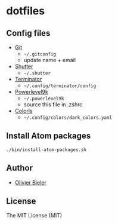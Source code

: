 dotfiles
========

Config files
------------

* [Git](.gitconfig)
  * `~/.gitconfig`
  * update name \+ email
* [Shutter](.shutter)
  * `~/.shutter`
* [Terminator](.config/terminator/config)
  * `~/.config/terminator/config`
* [Powerlevel9k](.powerlevel9k) 
  * `~/.powerlevel9k`
  * source this file in .zshrc 
* [Colorls](.config/colorls/dark_colors.yaml)
  * `~/.config/colors/dark_colors.yaml`


Install Atom packages
---------------------

`./bin/install-atom-packages.sh`

Author
------

  * [Olivier Bieler](https://github.com/obieler)

License
-------

The MIT License (MIT)
